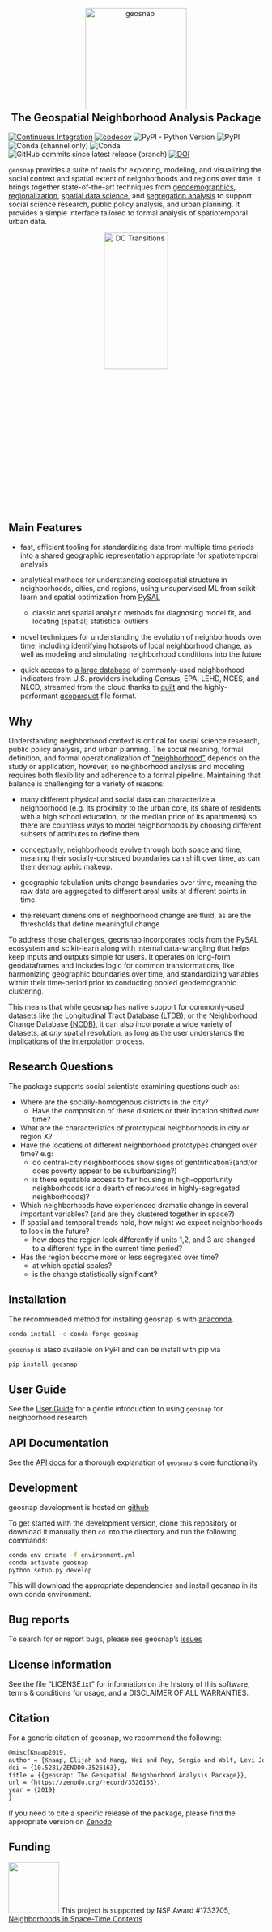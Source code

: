 <p align="center">
<img height=200 src="https://github.com/spatialucr/geosnap/raw/master/docs/figs/geosnap_long.png" alt="geosnap"/>
</p>

<h2 align="center" style="margin-top:-10px">The Geospatial Neighborhood Analysis Package</h2> 

[![Continuous Integration](https://github.com/spatialucr/geosnap/actions/workflows/unittests.yml/badge.svg)](https://github.com/spatialucr/geosnap/actions/workflows/unittests.yml)
[![codecov](https://codecov.io/gh/spatialucr/geosnap/branch/master/graph/badge.svg)](https://codecov.io/gh/spatialucr/geosnap)
![PyPI - Python Version](https://img.shields.io/pypi/pyversions/geosnap)
![PyPI](https://img.shields.io/pypi/v/geosnap)
![Conda (channel only)](https://img.shields.io/conda/vn/conda-forge/geosnap)
![Conda](https://img.shields.io/conda/dn/conda-forge/geosnap)
![GitHub commits since latest release (branch)](https://img.shields.io/github/commits-since/spatialucr/geosnap/latest)
[![DOI](https://zenodo.org/badge/DOI/10.5281/zenodo.3526163.svg)](https://doi.org/10.5281/zenodo.3526163)

`geosnap` provides a suite of tools for exploring, modeling, and visualizing the social context and spatial extent of neighborhoods and regions over time. It brings together state-of-the-art techniques from [geodemographics](https://en.wikipedia.org/wiki/Geodemography), [regionalization](https://www.sciencedirect.com/topics/earth-and-planetary-sciences/regionalism), [spatial data science](https://geographicdata.science/book), and [segregation analysis](https://github.com/pysal/segregation) to support social science research, public policy analysis, and urban planning. It provides a simple interface tailored to formal analysis of spatiotemporal urban data.

<p align="center">
<img width='50%' src='https://github.com/spatialucr/geosnap/raw/master/docs/figs/Washington-Arlington-Alexandria_DC-VA-MD-WV.gif' alt='DC Transitions' style=' display: block; margin-left: auto; margin-right: auto; max-height: 540px'/>
</p>


## Main Features

* fast, efficient tooling for standardizing data from multiple time periods into a shared geographic representation appropriate for spatiotemporal analysis

* analytical methods for understanding sociospatial structure in neighborhoods, cities, and regions, using unsupervised ML from scikit-learn and spatial optimization from [PySAL](https://pysal.org)
  * classic and spatial analytic methods for diagnosing model fit, and locating (spatial) statistical outliers

* novel techniques for understanding the evolution of neighborhoods over time, including identifying hotspots of local neighborhood change, as well as modeling and simulating neighborhood conditions into the future

* quick access to [a large database](https://open.quiltdata.com/b/spatial-ucr) of commonly-used neighborhood indicators from U.S. providers including Census, EPA, LEHD, NCES, and NLCD, streamed from the cloud thanks to [quilt](https://quiltdata.com/) and the highly-performant [geoparquet](https://carto.com/blog/introducing-geoparquet-geospatial-compatibility/) file format.

## Why

Understanding neighborhood context is critical for social science research, public policy analysis, and urban planning. The social meaning, formal definition, and formal operationalization of ["neighborhood"](https://www.cnu.org/publicsquare/2019/01/29/once-and-future-neighborhood) depends on the study or application, however, so neighborhood analysis and modeling requires both flexibility and adherence to a formal pipeline. Maintaining that balance is challenging for a variety of reasons:

* many different physical and social data can characterize a neighborhood (e.g. its proximity to the urban core, its share of residents with a high school education, or the median price of its apartments) so there are countless ways to model neighborhoods by choosing different subsets of attributes to define them

* conceptually, neighborhoods evolve through both space and time, meaning their socially-construed boundaries can shift over time, as can their demographic makeup.

* geographic tabulation units change boundaries over time, meaning the raw data are aggregated to different areal units at different points in time.

* the relevant dimensions of neighborhood change are fluid, as are the thresholds that define meaningful change

To address those challenges, geonsnap incorporates tools from the PySAL ecosystem and scikit-learn along with internal data-wrangling that helps keep inputs and outputs simple for users. It operates on long-form geodataframes and includes logic for common transformations, like harmonizing geographic boundaries over time, and standardizing variables within their time-period prior to conducting pooled geodemographic clustering.

This means that while geosnap has native support for commonly-used datasets like the Longitudinal Tract Database [(LTDB)](https://www.brown.edu/academics/spatial-structures-in-social-sciences/ltdb-following-neighborhoods-over-time), or the Neighborhood Change Database [(NCDB)](https://geolytics.com/products/normalized-data/neighborhood-change-database), it can also incorporate a wide variety of datasets, at _any_ spatial resolution, as long as the user understands the implications of the interpolation process.

## Research Questions

The package supports social scientists examining questions such as:

- Where are the socially-homogenous districts in the city?
  - Have the composition of these districts or their location shifted over time?
- What are the characteristics of prototypical neighborhoods in city or region X?
- Have the locations of different neighborhood prototypes changed over time? e.g:
  - do central-city neighborhoods show signs of gentrification?(and/or does poverty appear to be suburbanizing?)
  - is there equitable access to fair housing in high-opportunity neighborhoods (or a dearth of resources in highly-segregated neighborhoods)?
- Which neighborhoods have experienced dramatic change in several important variables? (and are they clustered together in space?)
- If spatial and temporal trends hold, how might we expect neighborhoods to look in the future?
  - how does the region look differently if units 1,2, and 3 are changed to a different type in the current time period?
- Has the region become more or less segregated over time?
  - at which spatial scales?
  - is the change statistically significant?


## Installation

The recommended method for installing geosnap is with
[anaconda](https://www.anaconda.com/download/).

```bash
conda install -c conda-forge geosnap
```

`geosnap` is alaso available on PyPI and can be install with pip via

```bash
pip install geosnap
```

## User Guide

See the [User Guide](https://spatialucr.github.io/geosnap-guide/) for a
gentle introduction to using `geosnap` for neighborhood research

## API Documentation

See the [API docs](https://spatialucr.github.io/geosnap/api.html) for a thorough explanation of `geosnap`'s core functionality

## Development

geosnap development is hosted on [github](https://github.com/spatialucr/geosnap)

To get started with the development version,
clone this repository or download it manually then `cd` into the directory and run the
following commands:

```bash
conda env create -f environment.yml
conda activate geosnap 
python setup.py develop
```

This will download the appropriate dependencies and install geosnap in its own conda environment.

## Bug reports

To search for or report bugs, please see geosnap’s
[issues](http://github.com/spatialucr/geosnap/issues)

## License information

See the file “LICENSE.txt” for information on the history of this software, terms &
conditions for usage, and a DISCLAIMER OF ALL WARRANTIES.

## Citation

For a generic citation of geosnap, we recommend the following:

```latex
@misc{Knaap2019,
author = {Knaap, Elijah and Kang, Wei and Rey, Sergio and Wolf, Levi John and Cortes, Renan Xavier and Han, Su},
doi = {10.5281/ZENODO.3526163},
title = {{geosnap: The Geospatial Neighborhood Analysis Package}},
url = {https://zenodo.org/record/3526163},
year = {2019}
}
```

If you need to cite a specific release of the package, please find the appropriate version on [Zenodo](https://zenodo.org/record/3526163)

## Funding

<img src="docs/figs/nsf_logo.jpg" width=100 /> This project is supported by NSF Award #1733705,
[Neighborhoods in Space-Time Contexts](https://www.nsf.gov/awardsearch/showAward?AWD_ID=1733705\&HistoricalAwards=false)
